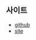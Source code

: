 ## 사이트
* [github](https://github.com/code-squad/codesquad-docs/blob/master/codereview/README.md)
* [site](https://sites.google.com/d/17N3BB2TIU9e8EuhtTCYwvI7diJfgOZ1j/p/1jsXTd3wYdKKhrmpUnHAK4frs2twTurVK/edit)
